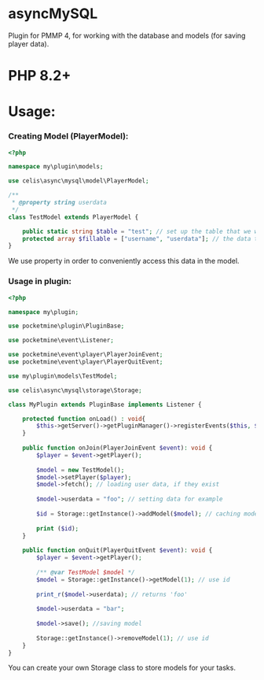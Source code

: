 # asyncMySQL

Plugin for PMMP 4, for working with the database and models (for saving player data).

# PHP 8.2+

# Usage:

### Creating Model (PlayerModel):

```php
<?php

namespace my\plugin\models;

use celis\async\mysql\model\PlayerModel;

/**
 * @property string userdata
 */
class TestModel extends PlayerModel {

	public static string $table = "test"; // set up the table that we will use
	protected array $fillable = ["username", "userdata"]; // the data that we will write to the table
}
```

We use property in order to conveniently access this data in the model.

### Usage in plugin:

```php
<?php

namespace my\plugin;

use pocketmine\plugin\PluginBase;

use pocketmine\event\Listener;

use pocketmine\event\player\PlayerJoinEvent;
use pocketmine\event\player\PlayerQuitEvent;

use my\plugin\models\TestModel;

use celis\async\mysql\storage\Storage;

class MyPlugin extends PluginBase implements Listener {

	protected function onLoad() : void{
		$this->getServer()->getPluginManager()->registerEvents($this, $this);
	}
	
	public function onJoin(PlayerJoinEvent $event): void {
		$player = $event->getPlayer();
		
		$model = new TestModel();
		$model->setPlayer($player);
		$model->fetch(); // loading user data, if they exist
		
		$model->userdata = "foo"; // setting data for example
		
		$id = Storage::getInstance()->addModel($model); // caching model
		
		print ($id);
	}
	
	public function onQuit(PlayerQuitEvent $event): void {
		$player = $event->getPlayer();
		
		/** @var TestModel $model */
		$model = Storage::getInstance()->getModel(1); // use id
		
		print_r($model->userdata); // returns 'foo'
		
		$model->userdata = "bar";
		
		$model->save(); //saving model
		
		Storage::getInstance()->removeModel(1); // use id
	}
}
```

You can create your own Storage class to store models for your tasks.
